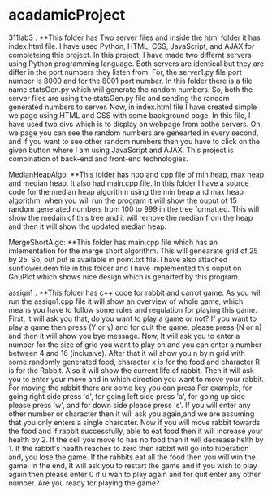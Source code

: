 # acadamicProject

311lab3 : 
**This folder has Two server files and inside the html folder it has index.html file. 
          I have used Python, HTML, CSS, JavaScript, and AJAX for completeing this project. In this project, I have made two differnt servers using Python programming language. 
          Both servers are identical but they are differ in the port numbers they listen from. For, the server1.py file port number is 8000 and for the 8001 port number. In this 
          folder there is a file name statsGen.py which will generate the random numbers. So, both the server files are using the statsGen.py file and sending the random generated 
          numbers to server. Now, in index.html file I have created simple we page using HTML and CSS with some background page. In this file, I have used two divs which is to
          display on webpage from bothe servers. On, we page you can see the random numbers are genearted in every second, and if you want to see other random numbers then you 
          have to click on the given button where I am using JavaScript and AJAX.
          This project is combination of back-end and front-end technologies.
 
MedianHeapAlgo: **This folder has hpp and cpp file of min heap, max heap and median heap. It also had main.cpp file. In this folder I have a source code for the median heap algorithm using the min heap and max heap algorithm. when you will run the program it will show the ouput of 15 random generated numbers from 100 to 999 in the tree formatted. This will show the medain of this tree and it will remove the median from the heap and then it will show the updated median heap.

MergeShortAlgo: **This folder has main.cpp file which has an imlementation for the merge short algorithm. This will genearate grid of 25 by 25. So, out put is available in point.txt file. I have also attached sunflower.dem file in this folder and I have implemented this ouput on GnuPlot which shows nice design which is genarted by this program.

          
assign1 : **This folder has c++ code for rabbit and carrot game. As you will run the assign1.cpp file it will show an overview of whole game, which means you have to follow some rules and regulation for playing this game. First, it will ask you that, do you want to play a game or not? If you want to play a game then press (Y or y) and for quit the game, please press (N or n) and then it will show you bye message. Now, It will ask you to enter a number for the size of grid you want to play on and you can enter a number between 4 and 16 (inclusive). After that it wil show you n by n grid with some randomly generated food, character x is for the food and character R is for the Rabbit. Also it will show the current life of rabbit. Then it will ask you to enter your move and in which direction you want to move your rabbit. For moving the rabbit there are some key you can press For example, for going right side press 'd', for going left side press 'a', for going up side please press 'w', and for down side please press 's'. If you will enter any other number or character then it will ask you again,and we are assuming that you only enters a single charcater. Now if you will move rabbit towards the food and if rabbit successfully, able to eat food then it will increase your health by 2. If the cell you move to has no food then it will decrease helth by 1. If the rabbit's health reaches to zero then rabbit will go into hiberation and, you lose the game. If the rabbits eat all the food then you will win the game. In the end, It will ask you to restart the game and if you wish to play again then please enter 0 if u wan to play again and for quit enter any other number. Are you ready for playing the game?



          
          
